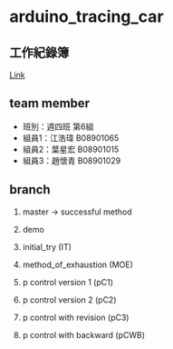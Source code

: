 # arduino_tracing_car

## 工作紀錄簿 

[Link](https://hackmd.io/@V1btMSjkRvKEsMbF1F9Cdg/Sk1B_CtII)  

## team member

* 班別：週四班 第6組
* 組員1：江浩瑋 B08901065
* 組員2：葉星宏 B08901015
* 組員3：趙懷青 B08901029

## branch

1. master -> successful method

2. demo

3. initial_try (IT)

4. method_of_exhaustion (MOE)

5. p control version 1 (pC1)

6. p control version 2 (pC2)

7. p control with revision (pC3)

8. p control with backward (pCWB)